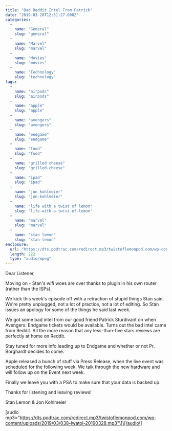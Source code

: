 ```yaml
---
title: "Bad Reddit Intel From Patrick"
date: "2019-03-28T12:51:27.000Z"
categories: 
  - 
    name: "General"
    slug: "general"
  - 
    name: "Marvel"
    slug: "marvel"
  - 
    name: "Movies"
    slug: "movies"
  - 
    name: "Technology"
    slug: "technology"
tags: 
  - 
    name: "airpods"
    slug: "airpods"
  - 
    name: "apple"
    slug: "apple"
  - 
    name: "avengers"
    slug: "avengers"
  - 
    name: "endgame"
    slug: "endgame"
  - 
    name: "food"
    slug: "food"
  - 
    name: "grilled cheese"
    slug: "grilled-cheese"
  - 
    name: "ipad"
    slug: "ipad"
  - 
    name: "jon kohlmeier"
    slug: "jon-kohlmeier"
  - 
    name: "life with a twist of lemon"
    slug: "life-with-a-twist-of-lemon"
  - 
    name: "marvel"
    slug: "marvel"
  - 
    name: "stan lemon"
    slug: "stan-lemon"
enclosure: 
  url: "https://dts.podtrac.com/redirect.mp3/twistoflemonpod.com/wp-content/uploads/2019/03/038-lwatol-20190328.mp3"
  length: 222
  type: "audio/mpeg"
---
```


Dear Listener,

Moving on - Stan's wifi woes are over thanks to plugin in his own router (rather than the ISPs).

We kick this week's episode off with a retraction of stupid things Stan said. We're pretty unplugged, not a lot of practice, not a lot of editing. So Stan issues an apology for some of the things he said last week.

We got some bad intel from our good friend Patrick Sturdivant on when Avengers: Endgame tickets would be available. Turns out the bad intel came from Reddit. All the more reason that any less-than-five stars reviews are perfectly at home on Reddit.

Stay tuned for more info leading up to Endgame and whether or not Pr. Borghardt decides to come.

Apple released a bunch of stuff via Press Release, when the live event was scheduled for the following week. We talk through the new hardware and will follow up on the Event next week.

Finally we leave you with a PSA to make sure that your data is backed up.

Thanks for listening and leaving reviews!

Stan Lemon & Jon Kohlmeier

\[audio mp3="https://dts.podtrac.com/redirect.mp3/twistoflemonpod.com/wp-content/uploads/2019/03/038-lwatol-20190328.mp3"\]\[/audio\]
